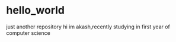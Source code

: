 # hello_world
just another repository
hi im akash,recently studying in first year of computer science
